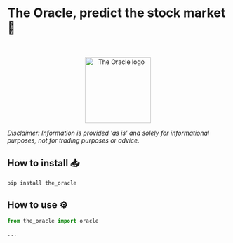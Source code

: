 # The Oracle, predict the stock market 💸

<br/>

<p align="center">
  <img height="150" src="https://user-images.githubusercontent.com/61618641/147692854-f7001d42-9dca-414c-9301-819389729c43.png" alt="The Oracle logo")
</p>


<br/>
  
_Disclaimer: Information is provided 'as is' and solely for informational purposes, not for trading purposes or advice._



## How to install 📥

```py
pip install the_oracle
```
  
## How to use ⚙️

  
```py
from the_oracle import oracle
  
...
  
```
